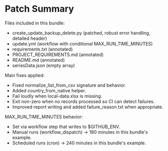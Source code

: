 # Patch Summary

Files included in this bundle:
- create_update_backup_delete.py  (patched, robust error handling, detailed header)
- update.yml                     (workflow with conditional MAX_RUN_TIME_MINUTES)
- requirements.txt               (annotated)
- PROJECT_REQUIREMENTS.md        (annotated)
- README.md                      (annotated)
- seriesData.json                (empty array)

Main fixes applied:
- Fixed normalize_list_from_csv signature and behavior.
- Added country_from_native helper.
- Fail loudly when local-data.xlsx is missing.
- Exit non-zero when no records processed so CI can detect failures.
- Improved report writing and added failure_reason.txt when appropriate.

MAX_RUN_TIME_MINUTES behavior:
- Set via workflow step that writes to $GITHUB_ENV.
- Manual runs (workflow_dispatch) -> 180 minutes in this bundle's example.
- Scheduled runs (cron) -> 240 minutes in this bundle's example.
